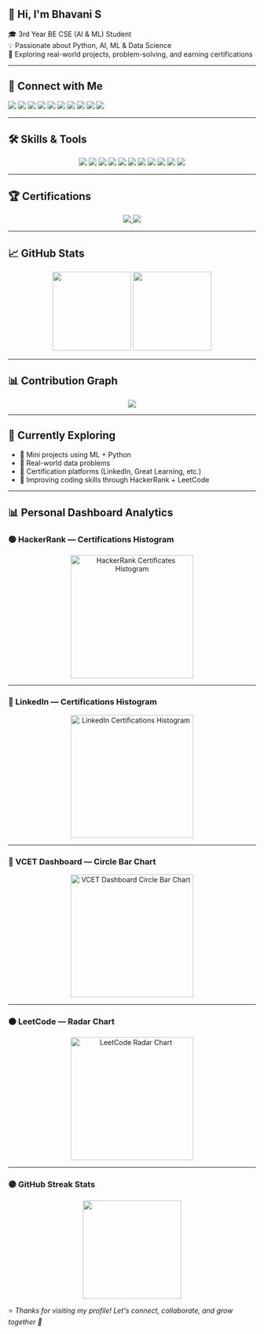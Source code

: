 ## 👋 Hi, I'm Bhavani S

🎓 3rd Year BE CSE (AI & ML) Student  
💡 Passionate about Python, AI, ML & Data Science  
🎯 Exploring real-world projects, problem-solving, and earning certifications  

---

## 🔗 Connect with Me

<p align="left">
  <a href="https://www.linkedin.com/in/s-bhavani-5a2a26290" target="_blank"><img src="https://img.shields.io/badge/LinkedIn-blue?style=for-the-badge&logo=linkedin&logoColor=white"/></a>
  <a href="https://www.hackerrank.com/profile/bhavanisubraman3" target="_blank"><img src="https://img.shields.io/badge/HackerRank-2EC866?style=for-the-badge&logo=hackerrank&logoColor=white"/></a>
  <a href="https://leetcode.com/bhavanisubraman3" target="_blank"><img src="https://img.shields.io/badge/LeetCode-FFA116?style=for-the-badge&logo=leetcode&logoColor=white"/></a>
  <a href="https://vcet481.examly.io/profile" target="_blank"><img src="https://img.shields.io/badge/VCET-Profile-orange?style=for-the-badge"/></a>
  <a href="https://www.instagram.com/bhavanisubramani49" target="_blank"><img src="https://img.shields.io/badge/Instagram-E4405F?style=for-the-badge&logo=instagram&logoColor=white"/></a>
  <a href="https://www.threads.net/@bhavanisubramani49" target="_blank"><img src="https://img.shields.io/badge/Threads-black?style=for-the-badge&logo=threads&logoColor=white"/></a>
  <a href="https://codepen.io/BhavaniSubramanian26" target="_blank"><img src="https://img.shields.io/badge/CodePen-000000?style=for-the-badge&logo=codepen&logoColor=white"/></a>
  <a href="https://pin.it/3L1bHMYYF" target="_blank"><img src="https://img.shields.io/badge/Pinterest-E60023?style=for-the-badge&logo=pinterest&logoColor=white"/></a>
  <a href="https://x.com/BhavaniS49" target="_blank"><img src="https://img.shields.io/badge/X-black?style=for-the-badge&logo=twitter&logoColor=white"/></a>
  <a href="https://www.quora.com/profile/Bhavani-Subramani-2006" target="_blank"><img src="https://img.shields.io/badge/Quora-B92B27?style=for-the-badge&logo=quora&logoColor=white"/></a>
</p>

---

## 🛠 Skills & Tools

<p align="center">
  <img src="https://img.shields.io/badge/Python-3776AB?style=for-the-badge&logo=python&logoColor=white"/>
  <img src="https://img.shields.io/badge/Java-ED8B00?style=for-the-badge&logo=java&logoColor=white"/>
  <img src="https://img.shields.io/badge/C-00599C?style=for-the-badge&logo=c&logoColor=white"/>
  <img src="https://img.shields.io/badge/SQL-4479A1?style=for-the-badge&logo=sqlite&logoColor=white"/>
  <img src="https://img.shields.io/badge/Numpy-013243?style=for-the-badge&logo=numpy"/>
  <img src="https://img.shields.io/badge/Pandas-150458?style=for-the-badge&logo=pandas"/>
  <img src="https://img.shields.io/badge/Scikit--Learn-F7931E?style=for-the-badge&logo=scikit-learn"/>
  <img src="https://img.shields.io/badge/OpenCV-5C3EE8?style=for-the-badge&logo=opencv"/>
  <img src="https://img.shields.io/badge/Jupyter-F37626?style=for-the-badge&logo=jupyter"/>
  <img src="https://img.shields.io/badge/Git-F05032?style=for-the-badge&logo=git&logoColor=white"/>
  <img src="https://img.shields.io/badge/VS%20Code-007ACC?style=for-the-badge&logo=visual-studio-code"/>
</p>

---

## 🏆 Certifications

<p align="center">
  <a href="https://www.linkedin.com/in/s-bhavani-5a2a26290/details/certifications/">
    <img src="https://img.shields.io/badge/LinkedIn-Certified--MongoDB-green?style=for-the-badge&logo=linkedin&logoColor=white"/>
  </a>
  <a href="https://www.mygreatlearning.com/academy">
    <img src="https://img.shields.io/badge/Great%20Learning-Completed-blue?style=for-the-badge&logo=google-classroom&logoColor=white"/>
  </a>
</p>

---

## 📈 GitHub Stats

<p align="center">
  <img src="https://github-readme-stats.vercel.app/api?username=Bhavanisubramani49&show_icons=true&theme=radical&border_radius=8" height="160"/>
  <img src="https://github-readme-streak-stats.herokuapp.com/?user=Bhavanisubramani49&theme=radical" height="160"/>
</p>

---

## 📊 Contribution Graph

<p align="center">
  <img src="https://github-readme-activity-graph.vercel.app/graph?username=Bhavanisubramani49&theme=react-dark&area=true" />
</p>

---

## 🧭 Currently Exploring

- 🤖 Mini projects using ML + Python  
- 🧠 Real-world data problems  
- 🏅 Certification platforms (LinkedIn, Great Learning, etc.)  
- 🎯 Improving coding skills through HackerRank + LeetCode

---


## 📊 Personal Dashboard Analytics



### 🟢 HackerRank — Certifications Histogram
<p align="center">
  <a href="https://www.hackerrank.com/profile/bhavanisubraman3" target="_blank">
    <img src="https://quickchart.io/chart?c=%7B%22type%22%3A%22bar%22%2C%22data%22%3A%7B%22labels%22%3A%5B%22Python%22%2C%22SQL%22%2C%22Java%22%5D%2C%22datasets%22%3A%5B%7B%22label%22%3A%22HackerRank%20Certificates%22%2C%22data%22%3A%5B3%2C2%2C1%5D%7D%5D%7D%7D" alt="HackerRank Certificates Histogram" height="250"/>
  </a>
</p>

---

### 🔵 LinkedIn — Certifications Histogram
<p align="center">
  <a href="https://www.linkedin.com/in/s-bhavani-5a2a26290/details/certifications/" target="_blank">
    <img src="https://quickchart.io/chart?c=%7B%22type%22%3A%22bar%22%2C%22data%22%3A%7B%22labels%22%3A%5B%22MongoDB%22%2C%22AI%20Basics%22%2C%22Python%20Essentials%22%5D%2C%22datasets%22%3A%5B%7B%22label%22%3A%22LinkedIn%20Certifications%22%2C%22data%22%3A%5B2%2C2%2C2%5D%7D%5D%7D%7D" alt="LinkedIn Certifications Histogram" height="250"/>
  </a>
</p>

---

### 🔵 VCET Dashboard — Circle Bar Chart
<p align="center">
  <img src="https://quickchart.io/chart?c={type:'radialGauge',data:{datasets:[{data:[70],label:'Progress'}]},options:{trackColor:'lightgray',centerPercentage:80,centerArea:{text:'VCET'}}}" alt="VCET Dashboard Circle Bar Chart" height="250"/>
</p>

---

### 🟠 LeetCode — Radar Chart
<p align="center">
  <img src="https://quickchart.io/chart?c={type:'radar',data:{labels:['Easy','Medium','Hard'],datasets:[{label:'LeetCode',data:[40,25,5]}]},options:{scale:{ticks:{beginAtZero:true}}}}" alt="LeetCode Radar Chart" height="250"/>
</p>

---

### 🟣 GitHub Streak Stats
<p align="center">
  <img src="https://github-readme-streak-stats.herokuapp.com/?user=Bhavanisubramani49&theme=radical" height="200"/>
</p>

⭐ *Thanks for visiting my profile! Let's connect, collaborate, and grow together 💫*
